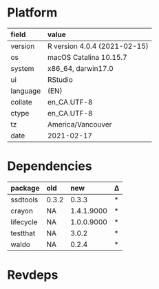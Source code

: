 # Platform

|field    |value                        |
|:--------|:----------------------------|
|version  |R version 4.0.4 (2021-02-15) |
|os       |macOS Catalina 10.15.7       |
|system   |x86_64, darwin17.0           |
|ui       |RStudio                      |
|language |(EN)                         |
|collate  |en_CA.UTF-8                  |
|ctype    |en_CA.UTF-8                  |
|tz       |America/Vancouver            |
|date     |2021-02-17                   |

# Dependencies

|package   |old   |new        |Δ  |
|:---------|:-----|:----------|:--|
|ssdtools  |0.3.2 |0.3.3      |*  |
|crayon    |NA    |1.4.1.9000 |*  |
|lifecycle |NA    |1.0.0.9000 |*  |
|testthat  |NA    |3.0.2      |*  |
|waldo     |NA    |0.2.4      |*  |

# Revdeps

